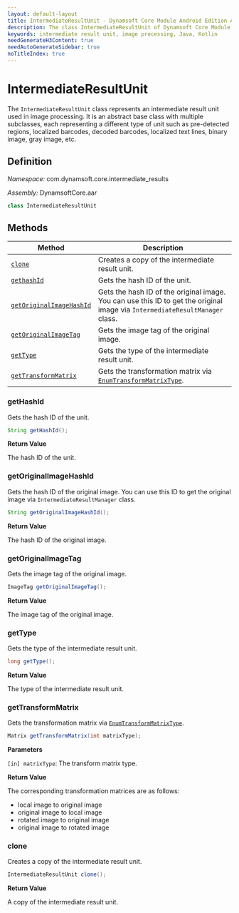 ```yaml
---
layout: default-layout
title: IntermediateResultUnit - Dynamsoft Core Module Android Edition API Reference
description: The class IntermediateResultUnit of Dynamsoft Core Module represents an intermediate result unit used in image processing, which is an abstract base class with multiple subclasses.
keywords: intermediate result unit, image processing, Java, Kotlin
needGenerateH3Content: true
needAutoGenerateSidebar: true
noTitleIndex: true
---
```


# IntermediateResultUnit

The `IntermediateResultUnit` class represents an intermediate result unit used in image processing. It is an abstract base class with multiple subclasses, each representing a different type of unit such as pre-detected regions, localized barcodes, decoded barcodes, localized text lines, binary image, gray image, etc.

## Definition

*Namespace:* com.dynamsoft.core.intermediate_results

*Assembly:* DynamsoftCore.aar

```java
class IntermediateResultUnit
```

## Methods

| Method | Description |
|------- |-------------|
| [`clone`](#clone) | Creates a copy of the intermediate result unit. |
| [`gethashId`](#gethashid) | Gets the hash ID of the unit. |
| [`getOriginalImageHashId`](#getoriginalimagehashid) | Gets the hash ID of the original image. You can use this ID to get the original image via `IntermediateResultManager` class. |
| [`getOriginalImageTag`](#getoriginalimagetag) | Gets the image tag of the original image. |
| [`getType`](#gettype) | Gets the type of the intermediate result unit. |
| [`getTransformMatrix`](#gettransformmatrix) | Gets the transformation matrix via [`EnumTransformMatrixType`]({{site.enums}}/core/transform-matrix-type.html). |

### getHashId

Gets the hash ID of the unit.

```java
String getHashId();
```

**Return Value**

The hash ID of the unit.

### getOriginalImageHashId

Gets the hash ID of the original image. You can use this ID to get the original image via `IntermediateResultManager` class.

```java
String getOriginalImageHashId();
```

**Return Value**

The hash ID of the original image.

### getOriginalImageTag

Gets the image tag of the original image.

```java
ImageTag getOriginalImageTag();
```

**Return Value**

The image tag of the original image.

### getType

Gets the type of the intermediate result unit.

```java
long getType();
```

**Return Value**

The type of the intermediate result unit.

### getTransformMatrix

Gets the transformation matrix via [`EnumTransformMatrixType`]({{site.enums}}/core/transform-matrix-type.html).

```java
Matrix getTransformMatrix(int matrixType);
```

**Parameters**

`[in] matrixType`: The transform matrix type.

**Return Value**

The corresponding transformation matrices are as follows:

- local image to original image
- original image to local image
- rotated image to original image
- original image to rotated image

### clone

Creates a copy of the intermediate result unit.

```java
IntermediateResultUnit clone();
```

**Return Value**

A copy of the intermediate result unit.
